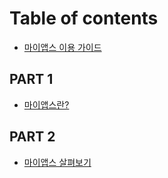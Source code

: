 # Table of contents

* [마이앱스 이용 가이드](README.md)

## PART 1

* [마이앱스란?](part-1/1-about-myapps.md)

## PART 2

* [마이앱스 살펴보기](part-2/myapps-intro.md)
